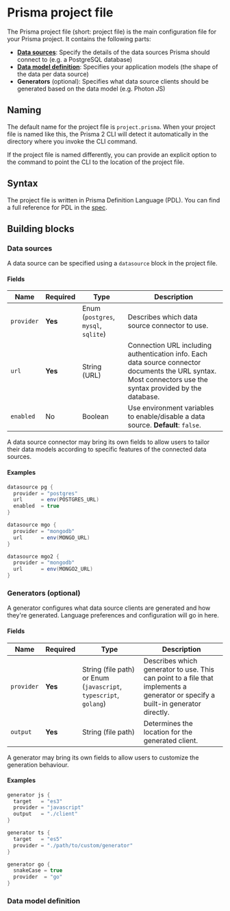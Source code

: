 # Prisma project file

The Prisma project file (short: project file) is the main configuration file for your Prisma project. It contains the following parts:

- [**Data sources**](./data-sources.md): Specify the details of the data sources Prisma should connect to (e.g. a PostgreSQL database)
- [**Data model definition**](#./data-modeling.md): Specifies your application models (the shape of the data per data source)
- **Generators** (optional): Specifies what data source clients should be generated based on the data model (e.g. Photon JS)

## Naming

The default name for the project file is `project.prisma`. When your project file is named like this, the Prisma 2 CLI will detect it automatically in the directory where you invoke the CLI command.

If the project file is named differently, you can provide an explicit option to the command to point the CLI to the location of the project file.

## Syntax

The project file is written in Prisma Definition Language (PDL). You can find a full reference for PDL in the [spec](https://github.com/prisma/rfcs/blob/0002-datamodel-2/text/0002-datamodel.md).

## Building blocks

### Data sources

A data source can be specified using a `datasource` block in the project file.

#### Fields

| Name | Required | Type | Description |
| --- | --- | --- | --- |
| `provider` | **Yes** | Enum (`postgres`, `mysql`, `sqlite`) | Describes which data source connector to use. |
| `url` | **Yes** | String (URL) | Connection URL including authentication info. Each data source connector documents the URL syntax. Most connectors use the syntax provided by the database. |
| `enabled` | No | Boolean | Use environment variables to enable/disable a data source. **Default**: `false`. |

A data source connector may bring its own fields to allow users to tailor their data models according to specific features of the connected data sources.

#### Examples

```groovy
datasource pg {
  provider = "postgres"
  url      = env(POSTGRES_URL)
  enabled  = true
}

datasource mgo {
  provider = "mongodb"
  url      = env(MONGO_URL)
}

datasource mgo2 {
  provider = "mongodb"
  url      = env(MONGO2_URL)
}
```

### Generators (optional)

A generator configures what data source clients are generated and how they're generated. Language preferences and configuration will go in here.

#### Fields

| Name | Required | Type | Description |
| --- | --- | --- | --- |
| `provider` | **Yes** | String (file path) or Enum (`javascript`, `typescript`, `golang`) | Describes which generator to use. This can point to a file that implements a generator or specify a built-in generator directly. |
| `output` | **Yes** | String (file path) | Determines the location for the generated client. |

A generator may bring its own fields to allow users to customize the generation behaviour.

#### Examples

```groovy
generator js {
  target   = "es3"
  provider = "javascript"
  output   = "./client"
}

generator ts {
  target   = "es5"
  provider = "./path/to/custom/generator"
}

generator go {
  snakeCase = true
  provider  = "go"
}
```

### Data model definition
